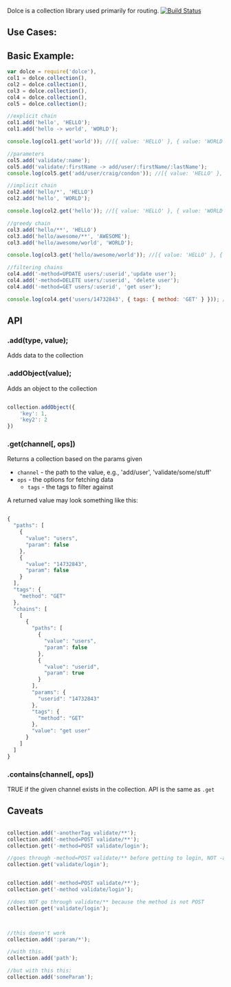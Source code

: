 
Dolce is a collection library used primarily for routing.  [![Build Status](https://secure.travis-ci.org/crcn/dolce.js.png)](https://secure.travis-ci.org/crcn/dolce)

## Use Cases:




## Basic Example:

```javascript
var dolce = require('dolce'),
col1 = dolce.collection(),
col2 = dolce.collection(),
col3 = dolce.collection(),
col4 = dolce.collection(),
col5 = dolce.collection();

//explicit chain
col1.add('hello', 'HELLO');
col1.add('hello -> world', 'WORLD');

console.log(col1.get('world')); //[{ value: 'HELLO' }, { value: 'WORLD' }]

//parameters
col5.add('validate/:name');
col5.add('validate/:firstName -> add/user/:firstName/:lastName');
console.log(col5.get('add/user/craig/condon')); //[{ value: 'HELLO' }, { value: 'WORLD' }]

//implicit chain
col2.add('hello/*', 'HELLO')
col2.add('hello', 'WORLD');

console.log(col2.get('hello')); //[{ value: 'HELLO' }, { value: 'WORLD' } ]

//greedy chain
col3.add('hello/**', 'HELLO')
col3.add('hello/awesome/**', 'AWESOME');
col3.add('hello/awesome/world', 'WORLD');

console.log(col3.get('hello/awesome/world')); //[{ value: 'HELLO' }, { value: 'AWESOME' }, { value: 'WORLD' } ]

//filtering chains
col4.add('-method=UPDATE users/:userid','update user');
col4.add('-method=DELETE users/:userid', 'delete user');
col4.add('-method=GET users/:userid', 'get user');

console.log(col4.get('users/14732843', { tags: { method: 'GET' } })); //[{ tags: { method: 'GET' }, value: 'get user' }];
```

## API

### .add(type, value);

Adds data to the collection


### .addObject(value);

Adds an object to the collection

```javascript

collection.addObject({
	'key': 1,
	'key2': 2
})
```

### .get(channel[, ops])

Returns a collection based on the params given

- `channel` - the path to the value, e.g., 'add/user', 'validate/some/stuff'
- `ops` - the options for fetching data
	- `tags` - the tags to filter against

A returned value may look something like this:

```javascript

{
  "paths": [
    {
      "value": "users",
      "param": false
    },
    {
      "value": "14732843",
      "param": false
    }
  ],
  "tags": {
    "method": "GET"
  },
  "chains": [
    [
      {
        "paths": [
          {
            "value": "users",
            "param": false
          },
          {
            "value": "userid",
            "param": true
          }
        ],
        "params": {
          "userid": "14732843"
        },
        "tags": {
          "method": "GET"
        },
        "value": "get user"
      }
    ]
  ]
}

```

### .contains(channel[, ops])

TRUE if the given channel exists in the collection. API is the same as `.get`


## Caveats

```javascript

collection.add('-anotherTag validate/**');
collection.add('-method=POST validate/**');
collection.get('-method=POST validate/login');

//goes through -method=POST validate/** before getting to login, NOT -anotherTag validate/** 
collection.get('validate/login'); 


collection.add('-method=POST validate/**');
collection.get('-method validate/login');

//does NOT go through validate/** because the method is not POST
collection.get('validate/login'); 



//this doesn't work
collection.add(':param/*');

//with this.
collection.add('path');

//but with this this:
collection.add('someParam');

```




